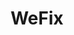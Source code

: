 ---
layout: post
title: WeFix
description: A full-stack student project for booking and handling dental appointments.
redirect: https://github.com/m-berggren/WeFix
---